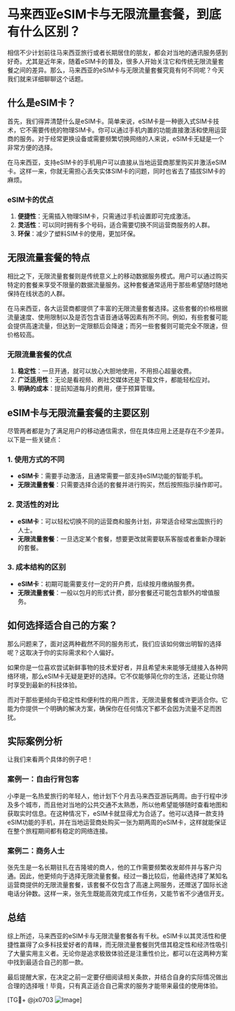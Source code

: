 # 马来西亚eSIM卡与无限流量套餐，到底有什么区别？

相信不少计划前往马来西亚旅行或者长期居住的朋友，都会对当地的通讯服务感到好奇。尤其是近年来，随着eSIM卡的普及，很多人开始关注它和传统无限流量套餐之间的差异。那么，马来西亚的eSIM卡与无限流量套餐究竟有何不同呢？今天我们就来详细聊聊这个话题。

## 什么是eSIM卡？

首先，我们得弄清楚什么是eSIM卡。简单来说，eSIM卡是一种嵌入式SIM卡技术，它不需要传统的物理SIM卡。你可以通过手机内置的功能直接激活和使用运营商的服务。对于经常更换设备或需要频繁切换网络的人来说，eSIM卡无疑是一个非常方便的选择。

在马来西亚，支持eSIM卡的手机用户可以直接从当地运营商那里购买并激活eSIM卡。这样一来，你就无需担心丢失实体SIM卡的问题，同时也省去了插拔SIM卡的麻烦。

### eSIM卡的优点

1. **便捷性**：无需插入物理SIM卡，只需通过手机设置即可完成激活。
2. **灵活性**：可以同时拥有多个号码，适合需要切换不同运营商服务的人群。
3. **环保**：减少了塑料SIM卡的使用，更加环保。

## 无限流量套餐的特点

相比之下，无限流量套餐则是传统意义上的移动数据服务模式。用户可以通过购买特定的套餐来享受不限量的数据流量服务。这种套餐通常适用于那些希望随时随地保持在线状态的人群。

在马来西亚，各大运营商都提供了丰富的无限流量套餐选择。这些套餐的价格根据流量速度、使用限制以及是否包含语音通话等因素有所不同。例如，有些套餐可能会提供高速流量，但达到一定限额后会降速；而另一些套餐则可能完全不限速，但价格较高。

### 无限流量套餐的优点

1. **稳定性**：一旦开通，就可以放心大胆地使用，不用担心超量收费。
2. **广泛适用性**：无论是看视频、刷社交媒体还是下载文件，都能轻松应对。
3. **明确的成本**：提前知道每月的费用，便于预算管理。

## eSIM卡与无限流量套餐的主要区别

尽管两者都是为了满足用户的移动通信需求，但在具体应用上还是存在不少差异。以下是一些关键点：

### 1. 使用方式的不同

- **eSIM卡**：需要手动激活，且通常需要一部支持eSIM功能的智能手机。
- **无限流量套餐**：只需要选择合适的套餐并进行购买，然后按照指示操作即可。

### 2. 灵活性的对比

- **eSIM卡**：可以轻松切换不同的运营商和服务计划，非常适合经常出国旅行的人士。
- **无限流量套餐**：一旦选定某个套餐，想要更改就需要联系客服或者重新办理新的套餐。

### 3. 成本结构的区别

- **eSIM卡**：初期可能需要支付一定的开户费，后续按月缴纳服务费。
- **无限流量套餐**：一般以包月的形式计费，部分套餐还可能包含额外的增值服务。

## 如何选择适合自己的方案？

那么问题来了，面对这两种截然不同的服务形式，我们应该如何做出明智的选择呢？这取决于你的实际需求和个人偏好。

如果你是一位喜欢尝试新鲜事物的技术爱好者，并且希望未来能够无缝接入各种网络环境，那么eSIM卡无疑是更好的选择。它不仅能够简化你的生活，还能让你随时享受到最新的科技体验。

而对于那些更倾向于稳定性和便利性的用户而言，无限流量套餐或许更适合你。它能为你提供一个明确的解决方案，确保你在任何情况下都不会因为流量不足而困扰。

## 实际案例分析

让我们来看两个具体的例子吧！

### 案例一：自由行背包客

小李是一名热爱旅行的年轻人，他计划下个月去马来西亚游玩两周。由于行程中涉及多个城市，而且他对当地的公共交通不太熟悉，所以他希望能够随时查看地图和获取实时信息。在这种情况下，eSIM卡就显得尤为合适了。他可以选择一款支持eSIM功能的手机，并在当地运营商处购买一张为期两周的eSIM卡，这样就能保证在整个旅程期间都有稳定的网络连接。

### 案例二：商务人士

张先生是一名长期驻扎在吉隆坡的商人，他的工作需要频繁收发邮件并与客户沟通。因此，他更倾向于选择无限流量套餐。经过一番比较后，他最终选择了某知名运营商提供的无限流量套餐，该套餐不仅包含了高速上网服务，还赠送了国际长途电话分钟数。这样一来，张先生既能高效完成工作任务，又能节省不少通信开支。

## 总结

综上所述，马来西亚的eSIM卡与无限流量套餐各有千秋。eSIM卡以其灵活性和便捷性赢得了众多科技爱好者的青睐，而无限流量套餐则凭借其稳定性和经济性吸引了大量实用主义者。无论你是追求极致体验还是注重性价比，都可以在这两种方案中找到最适合自己的那一款。

最后提醒大家，在决定之前一定要仔细阅读相关条款，并结合自身的实际情况做出合理的选择哦！毕竟，只有真正适合自己需求的服务才能带来最佳的使用体验。

[TG💪+ @jx0703 ![Image](https://github.com/user-attachments/assets/dbca1d08-cadb-493c-b0ec-ad6f7a83f270)]